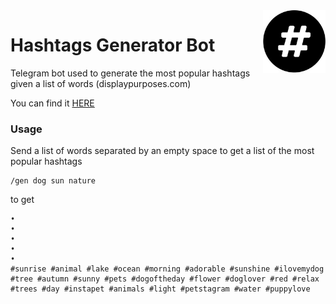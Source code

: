 <img src='assets/logo.jpeg' width="100" align="right">

# Hashtags Generator Bot
Telegram bot used to generate the most popular hashtags given a list of words (displaypurposes.com)

You can find it <a href="https://telegram.me/HashtagsGeneratorBot" target="_new">HERE</a>

### Usage
Send a list of words separated by an empty space to get a list of the most popular hashtags

```
/gen dog sun nature
```

to get
```
•
•
•
•
•
#sunrise #animal #lake #ocean #morning #adorable #sunshine #ilovemydog #tree #autumn #sunny #pets #dogoftheday #flower #doglover #red #relax #trees #day #instapet #animals #light #petstagram #water #puppylove
```